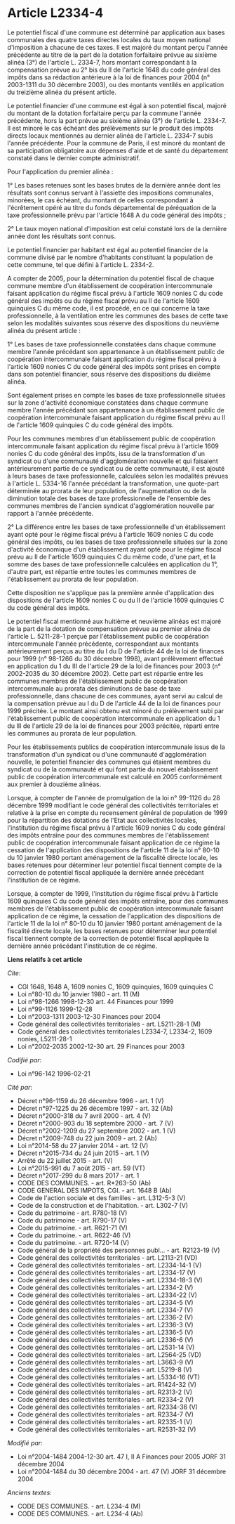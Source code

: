 # Article L2334-4

Le potentiel fiscal d'une commune est déterminé par application aux bases communales des quatre taxes directes locales du
taux moyen national d'imposition à chacune de ces taxes. Il est majoré du montant perçu l'année précédente au titre de la
part de la dotation forfaitaire prévue au sixième alinéa (3°) de l'article L. 2334-7, hors montant correspondant à la
compensation prévue au 2° bis du II de l'article 1648 du code général des impôts dans sa rédaction antérieure à la loi de
finances pour 2004 (n° 2003-1311 du 30 décembre 2003), ou des montants ventilés en application du treizième alinéa du présent
article.

Le potentiel financier d'une commune est égal à son potentiel fiscal, majoré du montant de la dotation forfaitaire perçu par
la commune l'année précédente, hors la part prévue au sixième alinéa (3°) de l'article L. 2334-7. Il est minoré le cas
échéant des prélèvements sur le produit des impôts directs locaux mentionnés au dernier alinéa de l'article L. 2334-7 subis
l'année précédente. Pour la commune de Paris, il est minoré du montant de sa participation obligatoire aux dépenses d'aide et
de santé du département constaté dans le dernier compte administratif.

Pour l'application du premier alinéa :

1° Les bases retenues sont les bases brutes de la dernière année dont les résultats sont connus servant à l'assiette des
impositions communales, minorées, le cas échéant, du montant de celles correspondant à l'écrêtement opéré au titre du fonds
départemental de péréquation de la taxe professionnelle prévu par l'article 1648 A du code général des impôts ;

2° Le taux moyen national d'imposition est celui constaté lors de la dernière année dont les résultats sont connus.

Le potentiel financier par habitant est égal au potentiel financier de la commune divisé par le nombre d'habitants
constituant la population de cette commune, tel que défini à l'article L. 2334-2.

A compter de 2005, pour la détermination du potentiel fiscal de chaque commune membre d'un établissement de coopération
intercommunale faisant application du régime fiscal prévu à l'article 1609 nonies C du code général des impôts ou du régime
fiscal prévu au II de l'article 1609 quinquies C du même code, il est procédé, en ce qui concerne la taxe professionnelle, à
la ventilation entre les communes des bases de cette taxe selon les modalités suivantes sous réserve des dispositions du
neuvième alinéa du présent article :

1° Les bases de taxe professionnelle constatées dans chaque commune membre l'année précédant son appartenance à un
établissement public de coopération intercommunale faisant application du régime fiscal prévu à l'article 1609 nonies C du
code général des impôts sont prises en compte dans son potentiel financier, sous réserve des dispositions du dixième alinéa.

Sont également prises en compte les bases de taxe professionnelle situées sur la zone d'activité économique constatées dans
chaque commune membre l'année précédant son appartenance à un établissement public de coopération intercommunale faisant
application du régime fiscal prévu au II de l'article 1609 quinquies C du code général des impôts.

Pour les communes membres d'un établissement public de coopération intercommunale faisant application du régime fiscal prévu
à l'article 1609 nonies C du code général des impôts, issu de la transformation d'un syndicat ou d'une communauté
d'agglomération nouvelle et qui faisaient antérieurement partie de ce syndicat ou de cette communauté, il est ajouté à leurs
bases de taxe professionnelle, calculées selon les modalités prévues à l'article L. 5334-16 l'année précédant la
transformation, une quote-part déterminée au prorata de leur population, de l'augmentation ou de la diminution totale des
bases de taxe professionnelle de l'ensemble des communes membres de l'ancien syndicat d'agglomération nouvelle par rapport à
l'année précédente.

2° La différence entre les bases de taxe professionnelle d'un établissement ayant opté pour le régime fiscal prévu à
l'article 1609 nonies C du code général des impôts, ou les bases de taxe professionnelle situées sur la zone d'activité
économique d'un établissement ayant opté pour le régime fiscal prévu au II de l'article 1609 quinquies C du même code, d'une
part, et la somme des bases de taxe professionnelle calculées en application du 1°, d'autre part, est répartie entre toutes
les communes membres de l'établissement au prorata de leur population.

Cette disposition ne s'applique pas la première année d'application des dispositions de l'article 1609 nonies C ou du II de
l'article 1609 quinquies C du code général des impôts.

Le potentiel fiscal mentionné aux huitième et neuvième alinéas est majoré de la part de la dotation de compensation prévue au
premier alinéa de l'article L. 5211-28-1 perçue par l'établissement public de coopération intercommunale l'année précédente,
correspondant aux montants antérieurement perçus au titre du I du D de l'article 44 de la loi de finances pour 1999 (n°
98-1266 du 30 décembre 1998), avant prélèvement effectué en application du 1 du III de l'article 29 de la loi de finances
pour 2003 (n° 2002-2035 du 30 décembre 2002). Cette part est répartie entre les communes membres de l'établissement public de
coopération intercommunale au prorata des diminutions de base de taxe professionnelle, dans chacune de ces communes, ayant
servi au calcul de la compensation prévue au I du D de l'article 44 de la loi de finances pour 1999 précitée. Le montant
ainsi obtenu est minoré du prélèvement subi par l'établissement public de coopération intercommunale en application du 1 du
III de l'article 29 de la loi de finances pour 2003 précitée, réparti entre les communes au prorata de leur population.

Pour les établissements publics de coopération intercommunale issus de la transformation d'un syndicat ou d'une communauté
d'agglomération nouvelle, le potentiel financier des communes qui étaient membres du syndicat ou de la communauté et qui font
partie du nouvel établissement public de coopération intercommunale est calculé en 2005 conformément aux premier à douzième
alinéas.

Lorsque, à compter de l'année de promulgation de la loi n° 99-1126 du 28 décembre 1999 modifiant le code général des
collectivités territoriales et relative à la prise en compte du recensement général de population de 1999 pour la répartition
des dotations de l'Etat aux collectivités locales, l'institution du régime fiscal prévu à l'article 1609 nonies C du code
général des impôts entraîne pour des communes membres de l'établissement public de coopération intercommunale faisant
application de ce régime la cessation de l'application des dispositions de l'article 11 de la loi n° 80-10 du 10 janvier 1980
portant aménagement de la fiscalité directe locale, les bases retenues pour déterminer leur potentiel fiscal tiennent compte
de la correction de potentiel fiscal appliquée la dernière année précédant l'institution de ce régime.

Lorsque, à compter de 1999, l'institution du régime fiscal prévu à l'article 1609 quinquies C du code général des impôts
entraîne, pour des communes membres de l'établissement public de coopération intercommunale faisant application de ce régime,
la cessation de l'application des dispositions de l'article 11 de la loi n° 80-10 du 10 janvier 1980 portant aménagement de
la fiscalité directe locale, les bases retenues pour déterminer leur potentiel fiscal tiennent compte de la correction de
potentiel fiscal appliquée la dernière année précédant l'institution de ce régime.

**Liens relatifs à cet article**

_Cite_:

  - CGI 1648, 1648 A, 1609 nonies C, 1609 quinquies, 1609 quinquies C
  - Loi n°80-10 du 10 janvier 1980 - art. 11 (M)
  - Loi n°98-1266 1998-12-30 art. 44 Finances pour 1999
  - Loi n°99-1126 1999-12-28
  - Loi n°2003-1311 2003-12-30 Finances pour 2004
  - Code général des collectivités territoriales - art. L5211-28-1 (M)
  - Code général des collectivités territoriales L2334-7, L2334-2, 1609 nonies, L5211-28-1
  - Loi n°2002-2035 2002-12-30 art. 29 Finances pour 2003

_Codifié par_:

  - Loi n°96-142 1996-02-21

_Cité par_:

  - Décret n°96-1159 du 26 décembre 1996 - art. 1 (V)
  - Décret n°97-1225 du 26 décembre 1997 - art. 32 (Ab)
  - Décret n°2000-318 du 7 avril 2000 - art. 4 (V)
  - Décret n°2000-903 du 18 septembre 2000 - art. 7 (V)
  - Décret n°2002-1209 du 27 septembre 2002 - art. 1 (V)
  - Décret n°2009-748 du 22 juin 2009 - art. 2 (Ab)
  - Loi n°2014-58 du 27 janvier 2014 - art. 12 (V)
  - Décret n°2015-734 du 24 juin 2015 - art. 1 (V)
  - Arrêté du 22 juillet 2015 - art. (V)
  - Loi n°2015-991 du 7 août 2015 - art. 59 (VT)
  - Décret n°2017-299 du 8 mars 2017 - art. 1
  - CODE DES COMMUNES. - art. R*263-50 (Ab)
  - CODE GENERAL DES IMPOTS, CGI. - art. 1648 B (Ab)
  - Code de l'action sociale et des familles - art. L312-5-3 (V)
  - Code de la construction et de l'habitation. - art. L302-7 (V)
  - Code du patrimoine - art. R780-18 (V)
  - Code du patrimoine - art. R790-17 (V)
  - Code du patrimoine. - art. R621-71 (V)
  - Code du patrimoine. - art. R622-46 (V)
  - Code du patrimoine. - art. R720-14 (V)
  - Code général de la propriété des personnes publ... - art. R2123-19 (V)
  - Code général des collectivités territoriales - art. L2113-21 (VD)
  - Code général des collectivités territoriales - art. L2334-14-1 (V)
  - Code général des collectivités territoriales - art. L2334-17 (V)
  - Code général des collectivités territoriales - art. L2334-18-3 (V)
  - Code général des collectivités territoriales - art. L2334-2 (V)
  - Code général des collectivités territoriales - art. L2334-22 (V)
  - Code général des collectivités territoriales - art. L2334-5 (V)
  - Code général des collectivités territoriales - art. L2334-7 (V)
  - Code général des collectivités territoriales - art. L2336-2 (V)
  - Code général des collectivités territoriales - art. L2336-3 (V)
  - Code général des collectivités territoriales - art. L2336-5 (V)
  - Code général des collectivités territoriales - art. L2336-6 (V)
  - Code général des collectivités territoriales - art. L2531-14 (V)
  - Code général des collectivités territoriales - art. L2564-25 (VD)
  - Code général des collectivités territoriales - art. L3663-9 (V)
  - Code général des collectivités territoriales - art. L5219-8 (V)
  - Code général des collectivités territoriales - art. L5334-16 (VT)
  - Code général des collectivités territoriales - art. R1424-32 (V)
  - Code général des collectivités territoriales - art. R2313-2 (V)
  - Code général des collectivités territoriales - art. R2334-2 (V)
  - Code général des collectivités territoriales - art. R2334-36 (V)
  - Code général des collectivités territoriales - art. R2334-7 (V)
  - Code général des collectivités territoriales - art. R2335-1 (V)
  - Code général des collectivités territoriales - art. R2531-32 (V)

_Modifié par_:

  - Loi n°2004-1484 2004-12-30 art. 47 I, II A Finances pour 2005 JORF 31 décembre 2004
  - Loi n°2004-1484 du 30 décembre 2004 - art. 47 (V) JORF 31 décembre 2004

_Anciens textes_:

  - CODE DES COMMUNES. - art. L234-4 (M)
  - CODE DES COMMUNES. - art. L234-4 (Ab)
